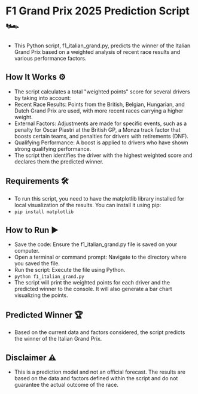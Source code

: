 # F1 Grand Prix 2025 Prediction Script 🏎️
- This Python script, f1_italian_grand.py, predicts the winner of the Italian Grand Prix based on a weighted analysis of recent race results and various performance factors.

## How It Works ⚙️
- The script calculates a total "weighted points" score for several drivers by taking into account:
- Recent Race Results: Points from the British, Belgian, Hungarian, and Dutch Grand Prix are used, with more recent races carrying a higher weight.
- External Factors: Adjustments are made for specific events, such as a penalty for Oscar Piastri at the British GP, a Monza track factor that boosts certain teams, and penalties for drivers with retirements (DNF).
- Qualifying Performance: A boost is applied to drivers who have shown strong qualifying performance.
- The script then identifies the driver with the highest weighted score and declares them the predicted winner.

## Requirements 🛠️
- To run this script, you need to have the matplotlib library installed for local visualization of the results. You can install it using pip:
- `pip install matplotlib`

## How to Run ▶️
- Save the code: Ensure the f1_italian_grand.py file is saved on your computer.
- Open a terminal or command prompt: Navigate to the directory where you saved the file.
- Run the script: Execute the file using Python.
- `python f1_italian_grand.py`
- The script will print the weighted points for each driver and the predicted winner to the console. It will also generate a bar chart visualizing the points.

## Predicted Winner 🏆
- Based on the current data and factors considered, the script predicts the winner of the Italian Grand Prix.
## Disclaimer ⚠️
- This is a prediction model and not an official forecast. The results are based on the data and factors defined within the script and do not guarantee the actual outcome of the race.
